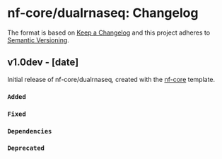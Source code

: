 # nf-core/dualrnaseq: Changelog

The format is based on [Keep a Changelog](http://keepachangelog.com/en/1.0.0/)
and this project adheres to [Semantic Versioning](http://semver.org/spec/v2.0.0.html).

## v1.0dev - [date]

Initial release of nf-core/dualrnaseq, created with the [nf-core](http://nf-co.re/) template.

### `Added`

### `Fixed`

### `Dependencies`

### `Deprecated`
